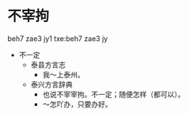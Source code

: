 # 不宰拘
beh7 zae3 jy1
txe:beh7 zae3 jy
+ 不一定
  * 泰县方言志
    - 我～上泰州。
  * 泰兴方言辞典
    + 也说不宰宰拘。不一定；随便怎样（都可以）。
    - ～怎吖办，只要办好。
